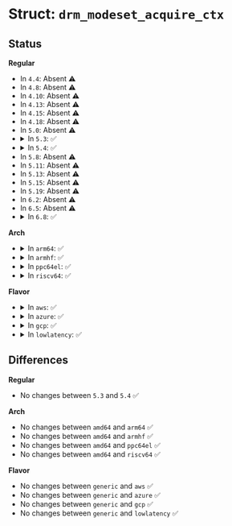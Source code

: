 # Struct: <code>drm_modeset_acquire_ctx</code>

## Status
<b>Regular</b>
<ul>
<li>
In <code>4.4</code>: Absent ⚠️
</li>
<li>
In <code>4.8</code>: Absent ⚠️
</li>
<li>
In <code>4.10</code>: Absent ⚠️
</li>
<li>
In <code>4.13</code>: Absent ⚠️
</li>
<li>
In <code>4.15</code>: Absent ⚠️
</li>
<li>
In <code>4.18</code>: Absent ⚠️
</li>
<li>
In <code>5.0</code>: Absent ⚠️
</li>
<li>
<details>
<summary>In <code>5.3</code>: ✅</summary>

```c
struct drm_modeset_acquire_ctx {
    struct ww_acquire_ctx ww_ctx;
    struct drm_modeset_lock *contended;
    struct list_head locked;
    bool trylock_only;
    bool interruptible;
};
```
</details>
</li>
<li>
<details>
<summary>In <code>5.4</code>: ✅</summary>

```c
struct drm_modeset_acquire_ctx {
    struct ww_acquire_ctx ww_ctx;
    struct drm_modeset_lock *contended;
    struct list_head locked;
    bool trylock_only;
    bool interruptible;
};
```
</details>
</li>
<li>
In <code>5.8</code>: Absent ⚠️
</li>
<li>
In <code>5.11</code>: Absent ⚠️
</li>
<li>
In <code>5.13</code>: Absent ⚠️
</li>
<li>
In <code>5.15</code>: Absent ⚠️
</li>
<li>
In <code>5.19</code>: Absent ⚠️
</li>
<li>
In <code>6.2</code>: Absent ⚠️
</li>
<li>
In <code>6.5</code>: Absent ⚠️
</li>
<li>
<details>
<summary>In <code>6.8</code>: ✅</summary>

```c
struct drm_modeset_acquire_ctx {
    struct ww_acquire_ctx ww_ctx;
    struct drm_modeset_lock *contended;
    depot_stack_handle_t stack_depot;
    struct list_head locked;
    bool trylock_only;
    bool interruptible;
};
```
</details>
</li>
</ul>
<b>Arch</b>
<ul>
<li>
<details>
<summary>In <code>arm64</code>: ✅</summary>

```c
struct drm_modeset_acquire_ctx {
    struct ww_acquire_ctx ww_ctx;
    struct drm_modeset_lock *contended;
    struct list_head locked;
    bool trylock_only;
    bool interruptible;
};
```
</details>
</li>
<li>
<details>
<summary>In <code>armhf</code>: ✅</summary>

```c
struct drm_modeset_acquire_ctx {
    struct ww_acquire_ctx ww_ctx;
    struct drm_modeset_lock *contended;
    struct list_head locked;
    bool trylock_only;
    bool interruptible;
};
```
</details>
</li>
<li>
<details>
<summary>In <code>ppc64el</code>: ✅</summary>

```c
struct drm_modeset_acquire_ctx {
    struct ww_acquire_ctx ww_ctx;
    struct drm_modeset_lock *contended;
    struct list_head locked;
    bool trylock_only;
    bool interruptible;
};
```
</details>
</li>
<li>
<details>
<summary>In <code>riscv64</code>: ✅</summary>

```c
struct drm_modeset_acquire_ctx {
    struct ww_acquire_ctx ww_ctx;
    struct drm_modeset_lock *contended;
    struct list_head locked;
    bool trylock_only;
    bool interruptible;
};
```
</details>
</li>
</ul>
<b>Flavor</b>
<ul>
<li>
<details>
<summary>In <code>aws</code>: ✅</summary>

```c
struct drm_modeset_acquire_ctx {
    struct ww_acquire_ctx ww_ctx;
    struct drm_modeset_lock *contended;
    struct list_head locked;
    bool trylock_only;
    bool interruptible;
};
```
</details>
</li>
<li>
<details>
<summary>In <code>azure</code>: ✅</summary>

```c
struct drm_modeset_acquire_ctx {
    struct ww_acquire_ctx ww_ctx;
    struct drm_modeset_lock *contended;
    struct list_head locked;
    bool trylock_only;
    bool interruptible;
};
```
</details>
</li>
<li>
<details>
<summary>In <code>gcp</code>: ✅</summary>

```c
struct drm_modeset_acquire_ctx {
    struct ww_acquire_ctx ww_ctx;
    struct drm_modeset_lock *contended;
    struct list_head locked;
    bool trylock_only;
    bool interruptible;
};
```
</details>
</li>
<li>
<details>
<summary>In <code>lowlatency</code>: ✅</summary>

```c
struct drm_modeset_acquire_ctx {
    struct ww_acquire_ctx ww_ctx;
    struct drm_modeset_lock *contended;
    struct list_head locked;
    bool trylock_only;
    bool interruptible;
};
```
</details>
</li>
</ul>

## Differences
<b>Regular</b>
<ul>
<li>
No changes between <code>5.3</code> and <code>5.4</code> ✅
</li>
</ul>
<b>Arch</b>
<ul>
<li>
No changes between <code>amd64</code> and <code>arm64</code> ✅
</li>
<li>
No changes between <code>amd64</code> and <code>armhf</code> ✅
</li>
<li>
No changes between <code>amd64</code> and <code>ppc64el</code> ✅
</li>
<li>
No changes between <code>amd64</code> and <code>riscv64</code> ✅
</li>
</ul>
<b>Flavor</b>
<ul>
<li>
No changes between <code>generic</code> and <code>aws</code> ✅
</li>
<li>
No changes between <code>generic</code> and <code>azure</code> ✅
</li>
<li>
No changes between <code>generic</code> and <code>gcp</code> ✅
</li>
<li>
No changes between <code>generic</code> and <code>lowlatency</code> ✅
</li>
</ul>
